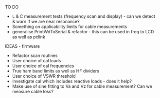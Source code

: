 TO DO
   - L & C measurement tests (frequency scan and display) - can we detect & warn if we are near resonance?
   - Something on applicability limits for cable measurements
   - generalise PrintWdToSerial & refactor - this can be used in freq to LCD as well as pclink
   

IDEAS - firmware
  - Refactor scan routines
  - User choice of cal loads
  - User choice of cal frequencies
  - True ham band limits as well as HF dividers
  - User choice of VSWR threshold
  - Investigate cal which includes reactive loads - does it help?
  - Make use of sine fitting to Va and Vz for cable measurement? Can we measure cable loss?


